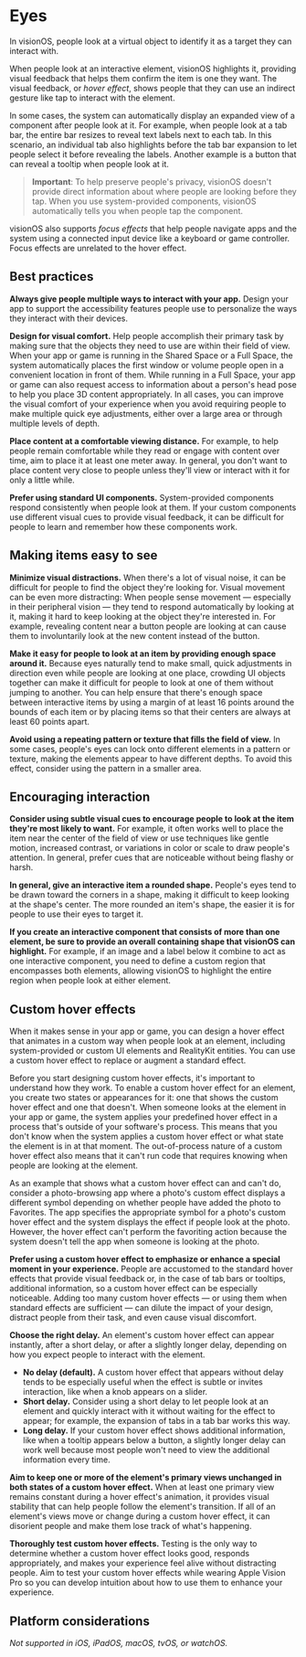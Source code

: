 # Eyes

In visionOS, people look at a virtual object to identify it as a target they can interact with.

When people look at an interactive element, visionOS highlights it, providing visual feedback that helps them confirm the item is one they want. The visual feedback, or _hover effect_, shows people that they can use an indirect gesture like tap to interact with the element.

In some cases, the system can automatically display an expanded view of a component after people look at it. For example, when people look at a tab bar, the entire bar resizes to reveal text labels next to each tab. In this scenario, an individual tab also highlights before the tab bar expansion to let people select it before revealing the labels. Another example is a button that can reveal a tooltip when people look at it.

> **Important**: To help preserve people's privacy, visionOS doesn't provide direct information about where people are looking before they tap. When you use system-provided components, visionOS automatically tells you when people tap the component.

visionOS also supports _focus effects_ that help people navigate apps and the system using a connected input device like a keyboard or game controller. Focus effects are unrelated to the hover effect.

## Best practices

**Always give people multiple ways to interact with your app.** Design your app to support the accessibility features people use to personalize the ways they interact with their devices.

**Design for visual comfort.** Help people accomplish their primary task by making sure that the objects they need to use are within their field of view. When your app or game is running in the Shared Space or a Full Space, the system automatically places the first window or volume people open in a convenient location in front of them. While running in a Full Space, your app or game can also request access to information about a person's head pose to help you place 3D content appropriately. In all cases, you can improve the visual comfort of your experience when you avoid requiring people to make multiple quick eye adjustments, either over a large area or through multiple levels of depth.

**Place content at a comfortable viewing distance.** For example, to help people remain comfortable while they read or engage with content over time, aim to place it at least one meter away. In general, you don't want to place content very close to people unless they'll view or interact with it for only a little while.

**Prefer using standard UI components.** System-provided components respond consistently when people look at them. If your custom components use different visual cues to provide visual feedback, it can be difficult for people to learn and remember how these components work.

## Making items easy to see

**Minimize visual distractions.** When there's a lot of visual noise, it can be difficult for people to find the object they're looking for. Visual movement can be even more distracting: When people sense movement — especially in their peripheral vision — they tend to respond automatically by looking at it, making it hard to keep looking at the object they're interested in. For example, revealing content near a button people are looking at can cause them to involuntarily look at the new content instead of the button.

**Make it easy for people to look at an item by providing enough space around it.** Because eyes naturally tend to make small, quick adjustments in direction even while people are looking at one place, crowding UI objects together can make it difficult for people to look at one of them without jumping to another. You can help ensure that there's enough space between interactive items by using a margin of at least 16 points around the bounds of each item or by placing items so that their centers are always at least 60 points apart.

**Avoid using a repeating pattern or texture that fills the field of view.** In some cases, people's eyes can lock onto different elements in a pattern or texture, making the elements appear to have different depths. To avoid this effect, consider using the pattern in a smaller area.

## Encouraging interaction

**Consider using subtle visual cues to encourage people to look at the item they're most likely to want.** For example, it often works well to place the item near the center of the field of view or use techniques like gentle motion, increased contrast, or variations in color or scale to draw people's attention. In general, prefer cues that are noticeable without being flashy or harsh.

**In general, give an interactive item a rounded shape.** People's eyes tend to be drawn toward the corners in a shape, making it difficult to keep looking at the shape's center. The more rounded an item's shape, the easier it is for people to use their eyes to target it.

**If you create an interactive component that consists of more than one element, be sure to provide an overall containing shape that visionOS can highlight.** For example, if an image and a label below it combine to act as one interactive component, you need to define a custom region that encompasses both elements, allowing visionOS to highlight the entire region when people look at either element.

## Custom hover effects

When it makes sense in your app or game, you can design a hover effect that animates in a custom way when people look at an element, including system-provided or custom UI elements and RealityKit entities. You can use a custom hover effect to replace or augment a standard effect.

Before you start designing custom hover effects, it's important to understand how they work. To enable a custom hover effect for an element, you create two states or appearances for it: one that shows the custom hover effect and one that doesn't. When someone looks at the element in your app or game, the system applies your predefined hover effect in a process that's outside of your software's process. This means that you don't know when the system applies a custom hover effect or what state the element is in at that moment. The out-of-process nature of a custom hover effect also means that it can't run code that requires knowing when people are looking at the element.

As an example that shows what a custom hover effect can and can't do, consider a photo-browsing app where a photo's custom effect displays a different symbol depending on whether people have added the photo to Favorites. The app specifies the appropriate symbol for a photo's custom hover effect and the system displays the effect if people look at the photo. However, the hover effect can't perform the favoriting action because the system doesn't tell the app when someone is looking at the photo.

**Prefer using a custom hover effect to emphasize or enhance a special moment in your experience.** People are accustomed to the standard hover effects that provide visual feedback or, in the case of tab bars or tooltips, additional information, so a custom hover effect can be especially noticeable. Adding too many custom hover effects — or using them when standard effects are sufficient — can dilute the impact of your design, distract people from their task, and even cause visual discomfort.

**Choose the right delay.** An element's custom hover effect can appear instantly, after a short delay, or after a slightly longer delay, depending on how you expect people to interact with the element.

- **No delay (default).** A custom hover effect that appears without delay tends to be especially useful when the effect is subtle or invites interaction, like when a knob appears on a slider.
- **Short delay.** Consider using a short delay to let people look at an element and quickly interact with it without waiting for the effect to appear; for example, the expansion of tabs in a tab bar works this way.
- **Long delay.** If your custom hover effect shows additional information, like when a tooltip appears below a button, a slightly longer delay can work well because most people won't need to view the additional information every time.

**Aim to keep one or more of the element's primary views unchanged in both states of a custom hover effect.** When at least one primary view remains constant during a hover effect's animation, it provides visual stability that can help people follow the element's transition. If all of an element's views move or change during a custom hover effect, it can disorient people and make them lose track of what's happening.

**Thoroughly test custom hover effects.** Testing is the only way to determine whether a custom hover effect looks good, responds appropriately, and makes your experience feel alive without distracting people. Aim to test your custom hover effects while wearing Apple Vision Pro so you can develop intuition about how to use them to enhance your experience.

## Platform considerations

_Not supported in iOS, iPadOS, macOS, tvOS, or watchOS._
